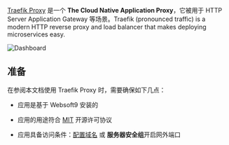 [Traefik Proxy](https://traefik.io/traefik/) 是一个 **The Cloud Native Application Proxy**，它被用于 HTTP Server Application Gateway  等场景。Traefik (pronounced traffic) is a modern HTTP reverse proxy and load balancer that makes deploying microservices easy. 


![Dashboard](https://libs.websoft9.com/Websoft9/DocsPicture/zh/traefik/traefik-gui-websoft9.webp)


## 准备

在参阅本文档使用 Traefik Proxy 时，需要确保如下几点：

- 应用是基于 Websoft9 安装的

- 应用的用途符合 [MIT](https://opensource.org/licenses/MIT) 开源许可协议

- 应用具备访问条件：[配置域名](./guide/appsetdomain) 或 **服务器安全组**开启网外端口